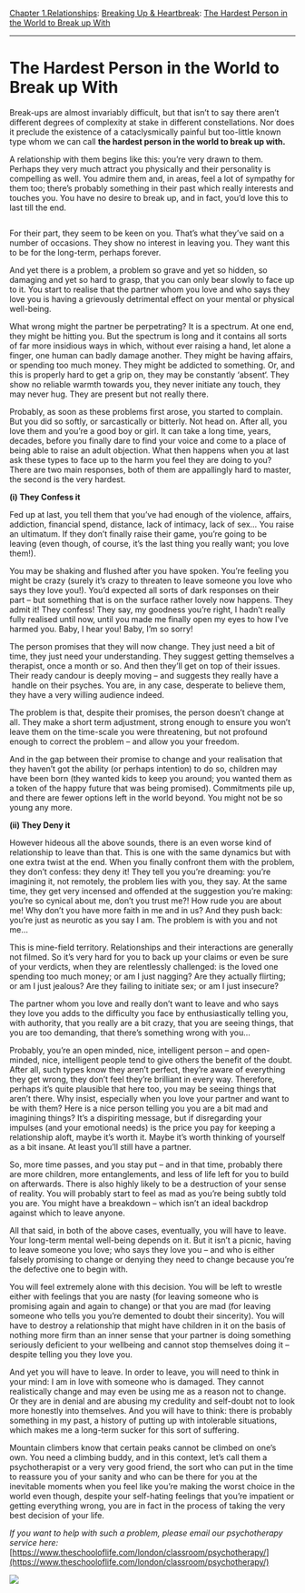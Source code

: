 [Chapter 1.Relationships](https://www.theschooloflife.com/thebookoflife/category/relationships/): [Breaking Up & Heartbreak](https://www.theschooloflife.com/thebookoflife/category/relationships/breaking-up-heartbreak/): [The Hardest Person in the World to Break up With](https://www.theschooloflife.com/thebookoflife/the-hardest-person-in-the-world-to-break-up-with/)

* * *

# The Hardest Person in the World to Break up With

Break-ups are almost invariably difficult, but that isn’t to say there aren’t different degrees of complexity at stake in different constellations. Nor does it preclude the existence of a cataclysmically painful but too-little known type whom we can call **the hardest person in the world to break up with.**

A relationship with them begins like this: you’re very drawn to them. Perhaps they very much attract you physically and their personality is compelling as well. You admire them and, in areas, feel a lot of sympathy for them too; there’s probably something in their past which really interests and touches you. You have no desire to break up, and in fact, you’d love this to last till the end.

<figure class="aligncenter"><img src="https://www.theschooloflife.com/thebookoflife/wp-content/uploads/2019/06/maxresdefault-1024x576.jpg" alt="" class="wp-image-23395" srcset="https://www.theschooloflife.com/thebookoflife/wp-content/uploads/2019/06/maxresdefault-1024x576.jpg 1024w, https://www.theschooloflife.com/thebookoflife/wp-content/uploads/2019/06/maxresdefault-300x169.jpg 300w, https://www.theschooloflife.com/thebookoflife/wp-content/uploads/2019/06/maxresdefault-768x432.jpg 768w, https://www.theschooloflife.com/thebookoflife/wp-content/uploads/2019/06/maxresdefault.jpg 1280w" sizes="(max-width: 1024px) 100vw, 1024px"></figure>

For their part, they seem to be keen on you. That’s what they’ve said on a number of occasions. They show no interest in leaving you. They want this to be for the long-term, perhaps forever.

And yet there is a problem, a problem so grave and yet so hidden, so damaging and yet so hard to grasp, that you can only bear slowly to face up to it. You start to realise that the partner whom you love and who says they love you is having a grievously detrimental effect on your mental or physical well-being.

What wrong might the partner be perpetrating? It is a spectrum. At one end, they might be hitting you. But the spectrum is long and it contains all sorts of far more insidious ways in which, without ever raising a hand, let alone a finger, one human can badly damage another. They might be having affairs, or spending too much money. They might be addicted to something. Or, and this is properly hard to get a grip on, they may be constantly ‘absent‘. They show no reliable warmth towards you, they never initiate any touch, they may never hug. They are present but not really there.

Probably, as soon as these problems first arose, you started to complain. But you did so softly, or sarcastically or bitterly. Not head on. After all, you love them and you’re a good boy or girl. It can take a long time, years, decades, before you finally dare to find your voice and come to a place of being able to raise an adult objection. What then happens when you at last ask these types to face up to the harm you feel they are doing to you? There are two main responses, both of them are appallingly hard to master, the second is the very hardest.

**(i) They Confess it**

Fed up at last, you tell them that you’ve had enough of the violence, affairs, addiction, financial spend, distance, lack of intimacy, lack of sex… You raise an ultimatum. If they don’t finally raise their game, you’re going to be leaving (even though, of course, it’s the last thing you really want; you love them!).

You may be shaking and flushed after you have spoken. You’re feeling you might be crazy (surely it’s crazy to threaten to leave someone you love who says they love you!). You’d expected all sorts of dark responses on their part – but something that is on the surface rather lovely now happens. They admit it! They confess! They say, my goodness you’re right, I hadn’t really fully realised until now, until you made me finally open my eyes to how I’ve harmed you. Baby, I hear you! Baby, I’m so sorry!

The person promises that they will now change. They just need a bit of time, they just need your understanding. They suggest getting themselves a therapist, once a month or so. And then they’ll get on top of their issues. Their ready candour is deeply moving – and suggests they really have a &nbsp;handle on their psyches. You are, in any case, desperate to believe them, they have a very willing audience indeed.

The problem is that, despite their promises, the person doesn’t change at all. They make a short term adjustment, strong enough to ensure you won’t leave them on the time-scale you were threatening, but not profound enough to correct the problem – and allow you your freedom.

And in the gap between their promise to change and your realisation that they haven’t got the ability (or perhaps intention) to do so, children may have been born (they wanted kids to keep you around; you wanted them as a token of the happy future that was being promised). Commitments pile up, and there are fewer options left in the world beyond. You might not be so young any more.

**(ii) They Deny it**

However hideous all the above sounds, there is an even worse kind of relationship to leave than that. This is one with the same dynamics but with one extra twist at the end. When you finally confront them with the problem, they don’t confess: they deny it! They tell you you’re dreaming: you’re imagining it, not remotely, the problem lies with you, they say. At the same time, they get very incensed and offended at the suggestion you’re making: you’re so cynical about me, don’t you trust me?! How rude you are about me! Why don’t you have more faith in me and in us? And they push back: you’re just as neurotic as you say I am. The problem is with you and not me…

This is mine-field territory. Relationships and their interactions are generally not filmed. So it’s very hard for you to back up your claims or even be sure of your verdicts, when they are relentlessly challenged: is the loved one spending too much money; or am I just nagging? Are they actually flirting; or am I just jealous? Are they failing to initiate sex; or am I just insecure?

The partner whom you love and really don’t want to leave and who says they love you adds to the difficulty you face by enthusiastically telling you, with authority, that you really are a bit crazy, that you are seeing things, that you are too demanding, that there’s something wrong with you…

Probably, you’re an open minded, nice, intelligent person – and open-minded, nice, intelligent people tend to give others the benefit of the doubt. After all, such types know they aren’t perfect, they’re aware of everything they get wrong, they don’t feel they’re brilliant in every way. Therefore, perhaps it’s quite plausible that here too, you may be seeing things that aren’t there. Why insist, especially when you love your partner and want to be with them? Here is a nice person telling you you are a bit mad and imagining things? It’s a dispiriting message, but if disregarding your impulses (and your emotional needs) is the price you pay for keeping a relationship aloft, maybe it’s worth it. Maybe it’s worth thinking of yourself as a bit insane. At least you’ll still have a partner.

So, more time passes, and you stay put – and in that time, probably there are more children, more entanglements, and less of life left for you to build on afterwards. There is also highly likely to be a destruction of your sense of reality. You will probably start to feel as mad as you’re being subtly told you are. You might have a breakdown – which isn’t an ideal backdrop against which to leave anyone.

All that said, in both of the above cases, eventually, you will have to leave. Your long-term mental well-being depends on it. But it isn’t a picnic, having to leave someone you love; who says they love you – and who is either falsely promising to change or denying they need to change because you’re the defective one to begin with.

You will feel extremely alone with this decision. You will be left to wrestle either with feelings that you are nasty (for leaving someone who is promising again and again to change) or that you are mad (for leaving someone who tells you you’re demented to doubt their sincerity). You will have to destroy a relationship that might have children in it on the basis of nothing more firm than an inner sense that your partner is doing something seriously deficient to your wellbeing and cannot stop themselves doing it – despite telling you they love you.

And yet you will have to leave. In order to leave, you will need to think in your mind: I am in love with someone who is damaged. They cannot realistically change and may even be using me as a reason not to change. Or they are in denial and are abusing my credulity and self-doubt not to look more honestly into themselves. And you will have to think: there is probably something in my past, a history of putting up with intolerable situations, which makes me a long-term sucker for this sort of suffering.

Mountain climbers know that certain peaks cannot be climbed on one’s own. You need a climbing buddy, and in this context, let’s call them a psychotherapist or a very very good friend, the sort who can put in the time to reassure you of your sanity and who can be there for you at the inevitable moments when you feel like you’re making the worst choice in the world even though, despite your self-hating feelings that you’re impatient or getting everything wrong, you are in fact in the process of taking the very best decision of your life.

_If you want to help with such a problem, please email our psychotherapy service here:_ [https://www.theschooloflife.com/london/classroom/psychotherapy/](https://www.theschooloflife.com/london/classroom/psychotherapy/)

[![](https://img.youtube.com/vi/nZr-nD-z2So/0.jpg)](https://www.youtube.com/embed/nZr-nD-z2So '')
